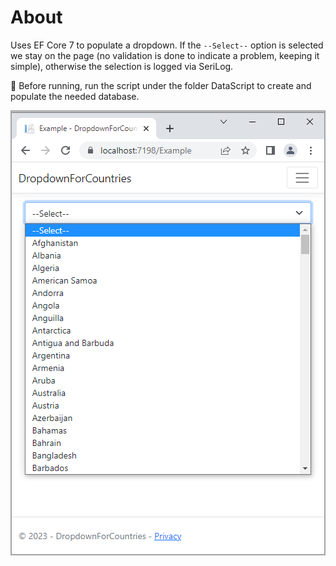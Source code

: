 ﻿# About

Uses EF Core 7 to populate a dropdown. If the `--Select--` option is selected we stay on the page (no validation is done to indicate a problem, keeping it simple), otherwise the selection is logged via SeriLog.

:pushpin: Before running, run the script under the folder DataScript to create and populate the needed database.

![Figure1](assets/figure1.png)